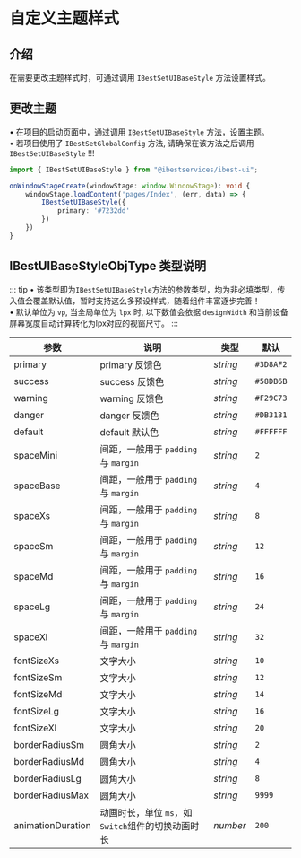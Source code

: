 # 自定义主题样式

## 介绍

在需要更改主题样式时，可通过调用 `IBestSetUIBaseStyle` 方法设置样式。

## 更改主题

• 在项目的启动页面中，通过调用 `IBestSetUIBaseStyle` 方法，设置主题。   
• 若项目使用了 `IBestSetGlobalConfig` 方法, 请确保在该方法之后调用 `IBestSetUIBaseStyle` !!!

```ts
import { IBestSetUIBaseStyle } from "@ibestservices/ibest-ui";

onWindowStageCreate(windowStage: window.WindowStage): void {
	windowStage.loadContent('pages/Index', (err, data) => {
		IBestSetUIBaseStyle({
			primary: '#7232dd'
		})
	})
}
```

## IBestUIBaseStyleObjType 类型说明

::: tip
• 该类型即为`IBestSetUIBaseStyle`方法的参数类型，均为非必填类型，传入值会覆盖默认值，暂时支持这么多预设样式，随着组件丰富逐步完善！   
• 默认单位为 `vp`, 当全局单位为 `lpx` 时, 以下数值会依据 `designWidth` 和当前设备屏幕宽度自动计算转化为lpx对应的视窗尺寸。
:::

| 参数               | 说明                                 | 类型   | 默认          |
| ----------------- | -------------------------------------| ------| ------------ |
| primary           | primary 反馈色                        | _string_ | `#3D8AF2`   |
| success           | success 反馈色                        | _string_ | `#58DB6B`   |
| warning           | warning 反馈色                        | _string_ | `#F29C73`   |
| danger            | danger 反馈色                         | _string_ | `#DB3131`   |
| default           | default 默认色                        | _string_ | `#FFFFFF`   |
| spaceMini         | 间距，一般用于 `padding` 与 `margin`    | _string_ | `2`         |
| spaceBase         | 间距，一般用于 `padding` 与 `margin`    | _string_ | `4`   	   |
| spaceXs           | 间距，一般用于 `padding` 与 `margin`    | _string_ | `8`         |
| spaceSm           | 间距，一般用于 `padding` 与 `margin`    | _string_ | `12`        |
| spaceMd           | 间距，一般用于 `padding` 与 `margin`    | _string_ | `16`        |
| spaceLg           | 间距，一般用于 `padding` 与 `margin`    | _string_ | `24`        |
| spaceXl           | 间距，一般用于 `padding` 与 `margin`    | _string_ | `32`        |
| fontSizeXs        | 文字大小                               | _string_ | `10`        |
| fontSizeSm        | 文字大小                               | _string_ | `12`        |
| fontSizeMd        | 文字大小                               | _string_ | `14`        |
| fontSizeLg        | 文字大小                               | _string_ | `16`        |
| fontSizeXl        | 文字大小                               | _string_ | `20`        |
| borderRadiusSm    | 圆角大小                               | _string_ | `2`         |
| borderRadiusMd    | 圆角大小                               | _string_ | `4`         |
| borderRadiusLg    | 圆角大小                               | _string_ | `8`         |
| borderRadiusMax   | 圆角大小                               | _string_ | `9999`      |
| animationDuration | 动画时长，单位 `ms`，如`Switch`组件的切换动画时长 | _number_ | `200`   |